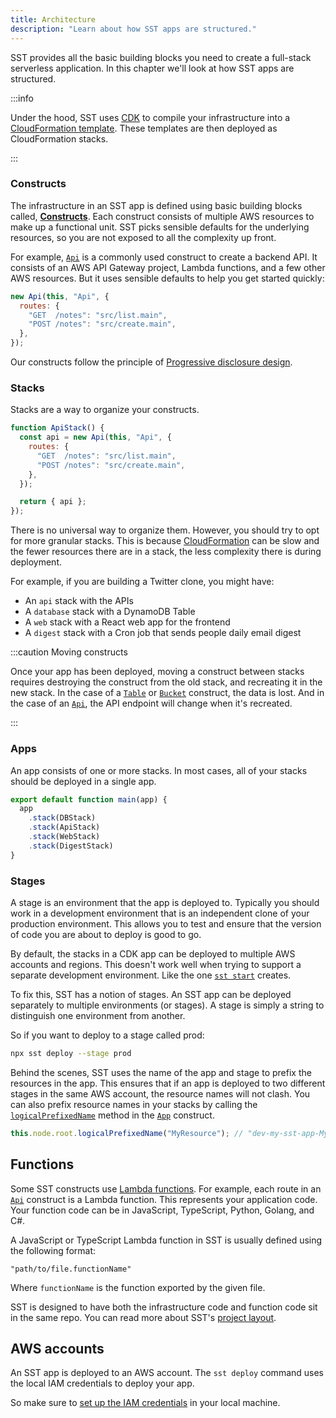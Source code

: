 ```yaml
---
title: Architecture
description: "Learn about how SST apps are structured."
---
```


SST provides all the basic building blocks you need to create a full-stack serverless application. In this chapter we'll look at how SST apps are structured.

:::info

Under the hood, SST uses [CDK](https://aws.amazon.com/cdk/) to compile your infrastructure into a [CloudFormation template](https://aws.amazon.com/cloudformation/resources/templates/). These templates are then deployed as CloudFormation stacks. 

:::

### Constructs

The infrastructure in an SST app is defined using basic building blocks called, [**Constructs**](constructs/index.md). Each construct consists of multiple AWS resources to make up a functional unit. SST picks sensible defaults for the underlying resources, so you are not exposed to all the complexity up front.

For example, [`Api`](constructs/Api.md) is a commonly used construct to create a backend API. It consists of an AWS API Gateway project, Lambda functions, and a few other AWS resources. But it uses sensible defaults to help you get started quickly:

```js
new Api(this, "Api", {
  routes: {
    "GET  /notes": "src/list.main",
    "POST /notes": "src/create.main",
  },
});
```

Our constructs follow the principle of [Progressive disclosure design](design-principles.md#progressive-disclosure).

### Stacks

Stacks are a way to organize your constructs.

```js
function ApiStack() {
  const api = new Api(this, "Api", {
    routes: {
      "GET  /notes": "src/list.main",
      "POST /notes": "src/create.main",
    },
  });

  return { api };
});
```

There is no universal way to organize them. However, you should try to opt for more granular stacks. This is because [CloudFormation](https://aws.amazon.com/cloudformation/) can be slow and the fewer resources there are in a stack, the less complexity there is during deployment.

For example, if you are building a Twitter clone, you might have:

- An `api` stack with the APIs
- A `database` stack with a DynamoDB Table
- A `web` stack with a React web app for the frontend 
- A `digest` stack with a Cron job that sends people daily email digest

:::caution Moving constructs

Once your app has been deployed, moving a construct between stacks requires destroying the construct from the old stack, and recreating it in the new stack. In the case of a [`Table`](constructs/Table.md) or [`Bucket`](constructs/Bucket.md) construct, the data is lost. And in the case of an [`Api`](constructs/Api.md), the API endpoint will change when it's recreated.

:::

### Apps

An app consists of one or more stacks. In most cases, all of your stacks should be deployed in a single app.

```js title="stacks/index.js"
export default function main(app) {
  app
    .stack(DBStack)
    .stack(ApiStack)
    .stack(WebStack)
    .stack(DigestStack)
}
```

### Stages

A stage is an environment that the app is deployed to. Typically you should work in a development environment that is an independent clone of your production environment. This allows you to test and ensure that the version of code you are about to deploy is good to go.

By default, the stacks in a CDK app can be deployed to multiple AWS accounts and regions. This doesn't work well when trying to support a separate development environment. Like the one [`sst start`](packages/cli.md#start) creates.

To fix this, SST has a notion of stages. An SST app can be deployed separately to multiple environments (or stages). A stage is simply a string to distinguish one environment from another.

So if you want to deploy to a stage called prod:

```bash
npx sst deploy --stage prod
```

Behind the scenes, SST uses the name of the app and stage to prefix the resources in the app. This ensures that if an app is deployed to two different stages in the same AWS account, the resource names will not clash. You can also prefix resource names in your stacks by calling the [`logicalPrefixedName`](constructs/App.md#logicalprefixedname) method in the [`App`](constructs/App.md) construct.

```js
this.node.root.logicalPrefixedName("MyResource"); // "dev-my-sst-app-MyResource"
```

## Functions

Some SST constructs use [Lambda functions](https://aws.amazon.com/lambda/). For example, each route in an [`Api`](constructs/Api.md) construct is a Lambda function. This represents your application code. Your function code can be in JavaScript, TypeScript, Python, Golang, and C#.

A JavaScript or TypeScript Lambda function in SST is usually defined using the following format:

```
"path/to/file.functionName"
```

Where `functionName` is the function exported by the given file.

SST is designed to have both the infrastructure code and function code sit in the same repo. You can read more about SST's [project layout](learn/project-structure.md).

## AWS accounts

An SST app is deployed to an AWS account. The `sst deploy` command uses the local IAM credentials to deploy your app.

So make sure to [set up the IAM credentials](advanced/iam-credentials.md) in your local machine.
